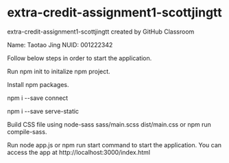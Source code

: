 # extra-credit-assignment1-scottjingtt
extra-credit-assignment1-scottjingtt created by GitHub Classroom


Name: Taotao Jing
NUID: 001222342

Follow below steps in order to start the application.

Run npm init to initalize npm project.

Install npm packages.

npm i --save connect

npm i --save serve-static

Build CSS file using node-sass sass/main.scss dist/main.css or npm run compile-sass.

Run node app.js or npm run start command to start the application. You can access the app at http://localhost:3000/index.html
